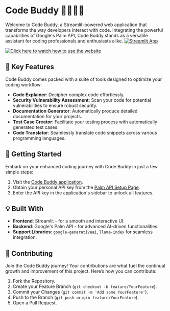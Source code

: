 # Code Buddy 🚀🧑🏻‍💻

Welcome to Code Buddy, a Streamlit-powered web application that transforms the way developers interact with code. Integrating the powerful capabilities of Google's Palm API, Code Buddy stands as a versatile assistant for coding professionals and enthusiasts alike.
[![Streamlit App](https://static.streamlit.io/badges/streamlit_badge_black_white.svg)](https://codebuddy.streamlit.app/)

[![Click here to watch how to use the website](https://img.youtube.com/vi/2F-nJXFjh-E/0.jpg)](https://www.youtube.com/watch?v=2F-nJXFjh-E)


## 🌟 Key Features

Code Buddy comes packed with a suite of tools designed to optimize your coding workflow:

- **Code Explainer**: Decipher complex code effortlessly.
- **Security Vulnerability Assessment**: Scan your code for potential vulnerabilities to ensure robust security.
- **Documentation Generator**: Automatically produce detailed documentation for your projects.
- **Test Case Creator**: Facilitate your testing process with automatically generated test cases.
- **Code Translator**: Seamlessly translate code snippets across various programming languages.

## 🚀 Getting Started

Embark on your enhanced coding journey with Code Buddy in just a few simple steps:

1. Visit the [Code Buddy application](https://codebuddy.streamlit.app/).
2. Obtain your personal API key from the [Palm API Setup Page](https://developers.generativeai.google/tutorials/setup).
3. Enter the API key in the application's sidebar to unlock all features.

## 💡 Built With

- **Frontend**: Streamlit - for a smooth and interactive UI.
- **Backend**: Google's Palm API - for advanced AI-driven functionalities.
- **Support Libraries**: `google-generativeai`, `llama-index` for seamless integration.



## 🤝 Contributing

Join the Code Buddy journey! Your contributions are what fuel the continual growth and improvement of this project. Here’s how you can contribute:

1. Fork the Repository.
2. Create your Feature Branch (`git checkout -b feature/YourFeature`).
3. Commit your Changes (`git commit -m 'Add some YourFeature'`).
4. Push to the Branch (`git push origin feature/YourFeature`).
5. Open a Pull Request.


